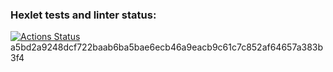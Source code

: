 ### Hexlet tests and linter status:
[![Actions Status](https://github.com/SvetlanaPeskova/frontend-project-44/actions/workflows/hexlet-check.yml/badge.svg)](https://github.com/SvetlanaPeskova/frontend-project-44/actions)
a5bd2a9248dcf722baab6ba5bae6ecb46a9eacb9c61c7c852af64657a383b3f4
